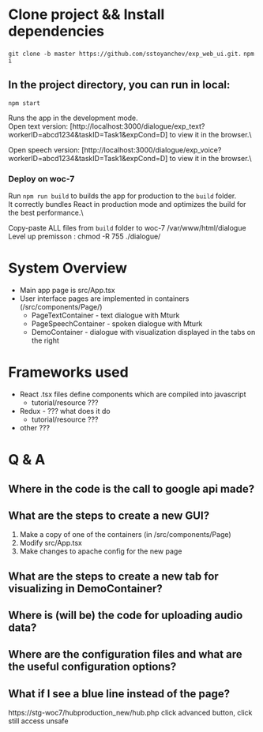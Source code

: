 # Clone project && Install dependencies

`git clone -b master https://github.com/sstoyanchev/exp_web_ui.git.`
`npm i`

## In the project directory, you can run in local:

`npm start`

Runs the app in the development mode.\
Open text version: [http://localhost:3000/dialogue/exp_text?workerID=abcd1234&taskID=Task1&expCond=D] to view it in the browser.\

Open speech version: [http://localhost:3000/dialogue/exp_voice?workerID=abcd1234&taskID=Task1&expCond=D] to view it in the browser.\

### Deploy on woc-7

Run `npm run build` to builds the app for production to the `build` folder.\
It correctly bundles React in production mode and optimizes the build for the best performance.\

Copy-paste ALL files from `build` folder to woc-7 /var/www/html/dialogue \
Level up premisson : chmod -R 755 ./dialogue/

# System Overview

- Main app page is src/App.tsx
- User interface pages are implemented in containers (/src/components/Page/)
  - PageTextContainer - text dialogue with Mturk
  - PageSpeechContainer - spoken dialogue with Mturk
  - DemoContainer - dialogue with visualization displayed in the tabs on the right

# Frameworks used

- React .tsx files define components which are compiled into javascript
  - tutorial/resource ???
- Redux - ??? what does it do
  - tutorial/resource ???
- other ???

# Q & A

## Where in the code is the call to google api made?

## What are the steps to create a new GUI?

1. Make a copy of one of the containers (in /src/components/Page)
2. Modify src/App.tsx
3. Make changes to apache config for the new page

## What are the steps to create a new tab for visualizing in DemoContainer?

## Where is (will be) the code for uploading audio data?

## Where are the configuration files and what are the useful configuration options?

## What if I see a blue line instead of the page? 
 https://stg-woc7/hubproduction_new/hub.php
 click advanced button, click still access unsafe 


